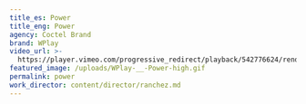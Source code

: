```yaml
---
title_es: Power
title_eng: Power
agency: Coctel Brand
brand: WPlay
video_url: >-
  https://player.vimeo.com/progressive_redirect/playback/542776624/rendition/720p/file.mp4?loc=external&log_user=0&signature=f054fa5e98bd091c94d3059ec26384998613b70f7931e10f8a9a5b08609c73c8
featured_image: /uploads/WPlay-__-Power-high.gif
permalink: power
work_director: content/director/ranchez.md
---
```



